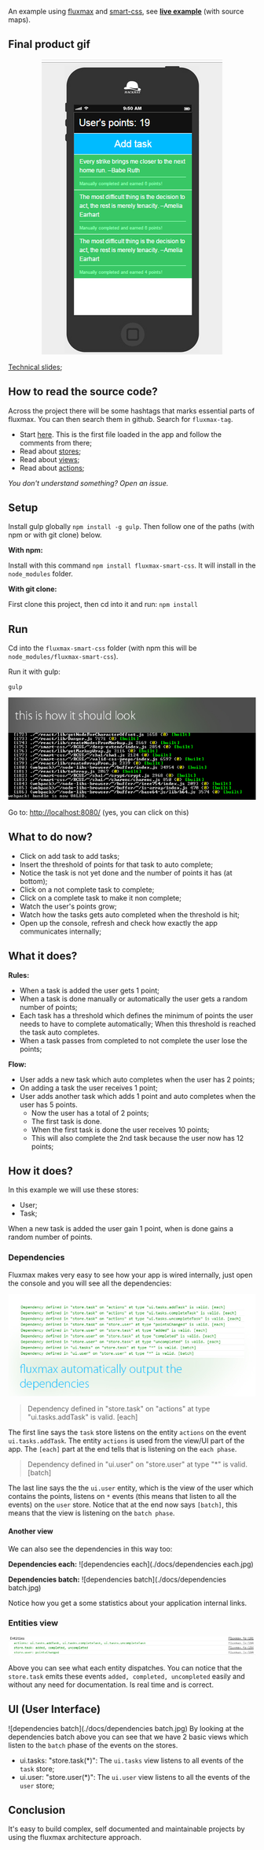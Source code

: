 An example using [fluxmax](https://github.com/hackhat/fluxmax) and [smart-css](https://github.com/hackhat/smart-css), see **[live example](https://cdn.rawgit.com/hackhat/fluxmax-smart-css/v0.0.1/dist/index.html)** (with source maps).



## Final product gif

<p align="center">
  <img src ="./docs/animation2.gif" />
</p>

[Technical slides](http://slides.com/hackhat/fluxmax-smart-css);



## How to read the source code?

Across the project there will be some hashtags that marks essential parts of fluxmax. You can then search them in github. Search for `fluxmax-tag`.

 - Start [here](./src/index.js). This is the first file loaded in the app and follow the comments from there;
 - Read about [stores](./src/stores/Readme.md);
 - Read about [views](./src/ui/Readme.md);
 - Read about [actions](./src/Actions.js);

*You don't understand something? Open an issue.*



## Setup

Install gulp globally `npm install -g gulp`.
Then follow one of the paths (with npm or with git clone) below.


**With npm:**

Install with this command `npm install fluxmax-smart-css`. It will install in the `node_modules` folder. 


**With git clone:**

First clone this project, then cd into it and run: `npm install`



## Run

Cd into the `fluxmax-smart-css` folder (with npm this will be `node_modules/fluxmax-smart-css`).

Run it with gulp:

    gulp

![this is how it should look](./docs/startup.jpg)

Go to: [http://localhost:8080/](http://localhost:8080/) (yes, you can click on this)



## What to do now?

 - Click on add task to add tasks;
 - Insert the threshold of points for that task to auto complete;
 - Notice the task is not yet done and the number of points it has (at bottom);
 - Click on a not complete task to complete;
 - Click on a complete task to make it non complete;
 - Watch the user's points grow;
 - Watch how the tasks gets auto completed when the threshold is hit;
 - Open up the console, refresh and check how exactly the app communicates internally;



## What it does?

**Rules:**
 - When a task is added the user gets 1 point;
 - When a task is done manually or automatically the user gets a random number of points;
 - Each task has a threshold which defines the minimum of points the user needs to have to complete automatically; When this threshold is reached the task auto completes.
 - When a task passes from completed to not complete the user lose the points;

**Flow:**
 - User adds a new task which auto completes when the user has 2 points;
 - On adding a task the user receives 1 point;
 - User adds another task which adds 1 point and auto completes when the user has 5 points.
   - Now the user has a total of 2 points;
   - The first task is done.
   - When the first task is done the user receives 10 points;
   - This will also complete the 2nd task because the user now has 12 points;



## How it does?


In this example we will use these stores:

 - User;
 - Task;

When a new task is added the user gain 1 point, when is done gains a random number of points.


### Dependencies

Fluxmax makes very easy to see how your app is wired internally, just open the console and you will see all the dependencies:

![dependencies](./docs/dependencies.jpg)

> Dependency defined in "store.task" on "actions" at type "ui.tasks.addTask" is valid. [each]

The first line says the `task` store listens on the entity `actions` on the event `ui.tasks.addTask`. The entity `actions` is used from the view/UI part of the app. The `[each]` part at the end tells that is listening on the `each phase`.

> Dependency defined in "ui.user" on "store.user" at type "*" is valid. [batch]

The last line says the the `ui.user` entity, which is the view of the user which contains the points, listens on `*` events (this means that listen to all the events) on the `user` store. Notice that at the end now says `[batch]`, this means that the view is listening on the `batch phase`.


#### Another view

We can also see the dependencies in this way too:

**Dependencies each:**
![dependencies each](./docs/dependencies each.jpg)

**Dependencies batch:**
![dependencies batch](./docs/dependencies batch.jpg)

Notice how you get a some statistics about your application internal links.


### Entities view

![entities](./docs/entities.jpg)

Above you can see what each entity dispatches. You can notice that the `store.task` emits these events `added, completed, uncompleted` easily and without any need for documentation. Is real time and is correct.



## UI (User Interface)

![dependencies batch](./docs/dependencies batch.jpg)
By looking at the dependencies batch above you can see that we have 2 basic views which listen to the `batch` phase of the events on the stores. 

 - ui.tasks: "store.task(*)": The `ui.tasks` view listens to all events of the `task` store;
 - ui.user: "store.user(*)": The `ui.user` view listens to all the events of the `user` store;



## Conclusion

It's easy to build complex, self documented and maintainable projects by using the fluxmax architecture approach.
